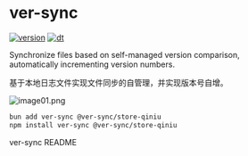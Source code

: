 # ver-sync

[![version](https://img.shields.io/npm/v/ver-sync?style=for-the-badge)](https://www.npmjs.com/package/ver-sync)
[![dt](https://img.shields.io/npm/dt/ver-sync?style=for-the-badge)](https://www.npmjs.com/package/ver-sync)

Synchronize files based on self-managed version comparison, automatically
incrementing version numbers.

基于本地日志文件实现文件同步的自管理，并实现版本号自增。

![image01.png](https://static.kephp.com/assets/ver-sync/image01.png)

```bash
bun add ver-sync @ver-sync/store-qiniu
npm install ver-sync @ver-sync/store-qiniu
```

ver-sync README
